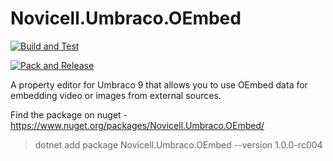 # Novicell.Umbraco.OEmbed

[![Build and Test](https://github.com/Novicell/Novicell.Umbraco.OEmbed/actions/workflows/ci-build-and-test.yml/badge.svg)](https://github.com/Novicell/Novicell.Umbraco.OEmbed/actions/workflows/ci-build-and-test.yml)

[![Pack and Release](https://github.com/Novicell/Novicell.Umbraco.OEmbed/actions/workflows/cd-pack-and-release.yml/badge.svg)](https://github.com/Novicell/Novicell.Umbraco.OEmbed/actions/workflows/cd-pack-and-release.yml)

A property editor for Umbraco 9 that allows you to use OEmbed data for embedding video or images from external sources.

Find the package on nuget - https://www.nuget.org/packages/Novicell.Umbraco.OEmbed/

> dotnet add package Novicell.Umbraco.OEmbed --version 1.0.0-rc004
